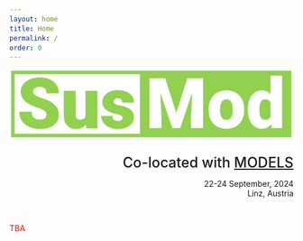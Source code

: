 ```yaml
---
layout: home
title: Home
permalink: /
order: 0
---
```


![susmod](/assets/logo.png)

<div style="text-align: right">
  <p style="font-size:25px;margin-bottom:0px;font-weight:500;">Co-located with <a href="http://www.modelsconference.org">MODELS</a></p>
  <p>22-24 September, 2024<br/>
  Linz, Austria</p>
  <br/>
</div>


<span style="color:red;">TBA</span>
